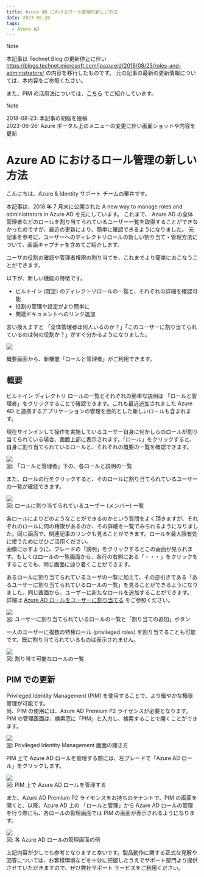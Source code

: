 ```yaml
---
title: Azure AD におけるロール管理の新しい方法
date: 2023-06-26
tags:
  - Azure AD
---
```


> [!NOTE]
> 本記事は Technet Blog の更新停止に伴い https://blogs.technet.microsoft.com/jpazureid/2018/08/23/roles-and-administrators/ の内容を移行したものです。
> 元の記事の最新の更新情報については、本内容をご参照ください。
> 
> また、PIM の活用法については、[こちら](https://jpazureid.github.io/blog/azure-active-directory/pim-overview/) でご紹介しています。

> [!NOTE]
> 2018-08-23: 本記事の初版を投稿  
> 2023-06-26: Azure ポータル上のメニューの変更に伴い画面ショットや内容を更新


# Azure AD におけるロール管理の新しい方法

こんにちは、Azure & Identity サポート チームの栗井です。

本記事は、2018 年 7 月末に公開された A new way to manage roles and administrators in Azure AD を元にしています。
これまで、 Azure AD の全体管理者などのロールを割り当てられているユーザー一覧を取得することができなかったのですが、最近の更新により、簡単に確認できるようになりました。
元記事を参考に、ユーザーへのディレクトリロールの新しい割り当て・管理方法について、画面キャプチャを含めてご紹介します。


ユーザの役割の確認や管理者権限の割り当てを、これまでより簡単におこなうことができます。

以下が、新しい機能の特徴です。

- ビルトイン (既定) のディレクトリロールの一覧と、それぞれの詳細を確認可能
- 役割の管理や設定がより簡単に
- 関連ドキュメントへのリンク追加

言い換えますと 「全体管理者は何人いるのか？」「このユーザーに割り当てられているのは何の役割か？」がすぐ分かるようになりました。

![](./roles-and-administrators/01.png)

概要画面から、新機能「ロールと管理者」がご利用できます。

## 概要

ビルトイン ディレクトリ ロールの一覧とそれぞれの簡単な説明は 「ロールと管理者」をクリックすることで確認できます。これも最近追加されました Azure AD と連携するアプリケーションの管理を目的とした新しいロールも含まれます。

現在サインインして操作を実施しているユーザー自身に何かしらのロールが割り当てられている場合、画面上部に表示されます。「ロール」をクリックすると、自身に割り当てられているロールと、それぞれの概要の一覧を確認できます。

![](./roles-and-administrators/02.png)  
図: 「ロールと管理者」下の、各ロールと説明の一覧

また、ロールの行をクリックすると、そのロールに割り当てられているユーザーの一覧が確認できます。

![](./roles-and-administrators/03.png)  
図: ロールに割り当てられているユーザー (メンバー) 一覧

各ロールによりどのようなことができるのかという質問をよく頂きますが、それぞれのロールに何の権限があるのか、その詳細を一覧でみられるようになりました。同じ画面で、関連記事のリンクも見ることができます。ロールを最大限有効に使うためにぜひご活用ください。  
画像に示すように、ブレードの「説明」をクリックするとこの画面が見られます。もしくはロールの一覧画面から、各行の右側にある「・・・」をクリックをすることでも、同じ画面に辿り着くことができます。

あるロールに割り当てられているユーザの一覧に加えて、その逆引きである「あるユーザーに割り当てられているロールの一覧」を見ることができるようになりました。同じ画面から、ユーザーに新たなロールを追加することができます。
詳細は [Azure AD ロールをユーザーに割り当てる](https://learn.microsoft.com/ja-jp/azure/active-directory/roles/manage-roles-portal) をご参照ください。


![](./roles-and-administrators/04.png)  
図: ユーザーに割り当てられているロールの一覧と「割り当ての追加」ボタン

一人のユーザーに複数の特権ロール (privileged roles) を割り当てることも可能です。既に割り当てられているものは表示されません。

![](./roles-and-administrators/05.png)  
図: 割り当て可能なロールの一覧



## PIM での更新

Privileged Identity Management (PIM) を使用することで、より細やかな権限管理が可能です。   
尚、PIM の使用には、Azure AD Premium P2 ライセンスが必要となります。  
PIM の管理画面は、検索窓に「PIM」と入力し、検索することで開くことができます。

![](./roles-and-administrators/06.png)  
図: Privileged Identity Management 画面の開き方

PIM 上で Azure AD ロールを管理する際には、左ブレードで「Azure AD ロール」をクリックします。

![](./roles-and-administrators/07.png)   
図: PIM 上で Azure AD ロールを管理する


また、Azure AD Premium P2 ライセンスをお持ちのテナントで、PIM の画面を開くと、以降、Azure AD 上の 「ロールと管理」から Azure AD ロールの管理を行う際にも、各ロールの管理画面では PIM の画面が表示されるようになります。

![](./roles-and-administrators/08.png)   
図: 各 Azure AD ロールの管理画面の例

上記内容が少しでも参考となりますと幸いです。製品動作に関する正式な見解や回答については、お客様環境などを十分に把握したうえでサポート部門より提供させていただきますので、ぜひ弊社サポート サービスをご利用ください。

